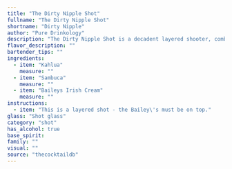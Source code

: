 ```yaml
---
title: "The Dirty Nipple Shot"
fullname: "The Dirty Nipple Shot"
shortname: "Dirty Nipple"
author: "Pure Drinkology"
description: "The Dirty Nipple Shot is a decadent layered shooter, combining the rich coffee notes of Kahlua, the anise-forward bite of Sambuca, and the creamy smoothness of Baileys Irish Cream. This playful drink is part of the layered shot family, where each distinct liqueur adds a flavorful and visually appealing layer. Perfect for parties or a sweet post-dinner treat."
flavor_description: ""
bartender_tips: ""
ingredients:
  - item: "Kahlua"
    measure: ""
  - item: "Sambuca"
    measure: ""
  - item: "Baileys Irish Cream"
    measure: ""
instructions:
  - item: "This is a layered shot - the Bailey\'s must be on top."
glass: "Shot glass"
category: "shot"
has_alcohol: true
base_spirit:
family: ""
visual: ""
source: "thecocktaildb"
---
```


